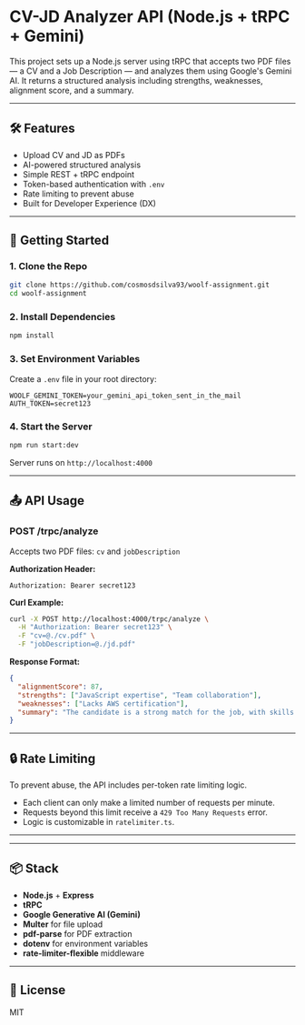 # CV-JD Analyzer API (Node.js + tRPC + Gemini)

This project sets up a Node.js server using tRPC that accepts two PDF files — a CV and a Job Description — and analyzes them using Google's Gemini AI. It returns a structured analysis including strengths, weaknesses, alignment score, and a summary.

---

## 🛠 Features

- Upload CV and JD as PDFs
- AI-powered structured analysis
- Simple REST + tRPC endpoint
- Token-based authentication with `.env`
- Rate limiting to prevent abuse
- Built for Developer Experience (DX)

---

## 🚀 Getting Started

### 1. Clone the Repo

```bash
git clone https://github.com/cosmosdsilva93/woolf-assignment.git
cd woolf-assignment
```

### 2. Install Dependencies

```bash
npm install
```

### 3. Set Environment Variables

Create a `.env` file in your root directory:

```env
WOOLF_GEMINI_TOKEN=your_gemini_api_token_sent_in_the_mail
AUTH_TOKEN=secret123
```

### 4. Start the Server

```bash
npm run start:dev

```

Server runs on `http://localhost:4000`

---

## 📤 API Usage

### POST /trpc/analyze

Accepts two PDF files: `cv` and `jobDescription`

**Authorization Header:**

```http
Authorization: Bearer secret123
```

**Curl Example:**

```bash
curl -X POST http://localhost:4000/trpc/analyze \
  -H "Authorization: Bearer secret123" \
  -F "cv=@./cv.pdf" \
  -F "jobDescription=@./jd.pdf"
```

**Response Format:**

```json
{
  "alignmentScore": 87,
  "strengths": ["JavaScript expertise", "Team collaboration"],
  "weaknesses": ["Lacks AWS certification"],
  "summary": "The candidate is a strong match for the job, with skills in frontend and backend."
}
```

---

## 🔒 Rate Limiting

To prevent abuse, the API includes per-token rate limiting logic.

- Each client can only make a limited number of requests per minute.
- Requests beyond this limit receive a `429 Too Many Requests` error.
- Logic is customizable in `ratelimiter.ts`.

---

---

## 📦 Stack

- **Node.js** + **Express**
- **tRPC**
- **Google Generative AI (Gemini)**
- **Multer** for file upload
- **pdf-parse** for PDF extraction
- **dotenv** for environment variables
- **rate-limiter-flexible** middleware

---

## 📄 License

MIT

